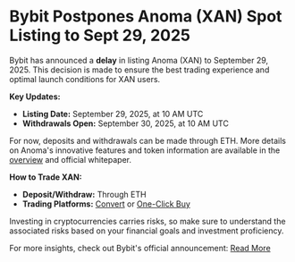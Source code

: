 # Bybit Postpones Anoma (XAN) Spot Listing to Sept 29, 2025

Bybit has announced a **delay** in listing Anoma (XAN) to September 29, 2025. This decision is made to ensure the best trading experience and optimal launch conditions for XAN users.

**Key Updates:**
- **Listing Date:** September 29, 2025, at 10 AM UTC
- **Withdrawals Open:** September 30, 2025, at 10 AM UTC

For now, deposits and withdrawals can be made through ETH. More details on Anoma's innovative features and token information are available in the [overview](https://anoma.net/) and official whitepaper.

**How to Trade XAN:**
- **Deposit/Withdraw:** Through ETH
- **Trading Platforms:** [Convert](https://www.bybit.com/user/assets/exchange/index?from=uj) or [One-Click Buy](https://www.bybit.com/en/fiat/trade/express/home/buy/TOWNS/AED)

Investing in cryptocurrencies carries risks, so make sure to understand the associated risks based on your financial goals and investment proficiency.

For more insights, check out Bybit's official announcement: [Read More](https://chain-base.xyz/bybit-postpones-anoma-xan-spot-listing-to-sept-29-2025)